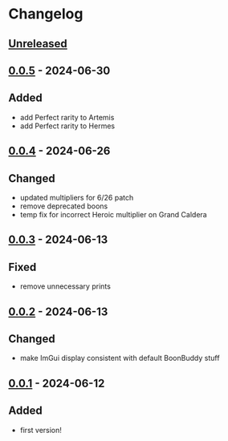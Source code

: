 # Changelog

## [Unreleased]

## [0.0.5] - 2024-06-30

## Added

- add Perfect rarity to Artemis
- add Perfect rarity to Hermes

## [0.0.4] - 2024-06-26

## Changed

- updated multipliers for 6/26 patch
- remove deprecated boons
- temp fix for incorrect Heroic multiplier on Grand Caldera

## [0.0.3] - 2024-06-13

## Fixed

- remove unnecessary prints

## [0.0.2] - 2024-06-13

## Changed

- make ImGui display consistent with default BoonBuddy stuff

## [0.0.1] - 2024-06-12

## Added

- first version!

[unreleased]: https://github.com/The-Black-Lodge/JowdayPerfectoinist/compare/0.0.5...HEAD
[0.0.5]: https://github.com/The-Black-Lodge/JowdayPerfectoinist/compare/0.0.4...0.0.5
[0.0.4]: https://github.com/The-Black-Lodge/JowdayPerfectoinist/compare/0.0.3...0.0.4
[0.0.3]: https://github.com/The-Black-Lodge/JowdayPerfectoinist/compare/0.0.2...0.0.3
[0.0.2]: https://github.com/The-Black-Lodge/JowdayPerfectoinist/compare/0.0.1...0.0.2
[0.0.1]: https://github.com/The-Black-Lodge/JowdayPerfectoinist/compare/b0256a004acb750be2c2d4754aa4c8074c7be31f...0.0.1
